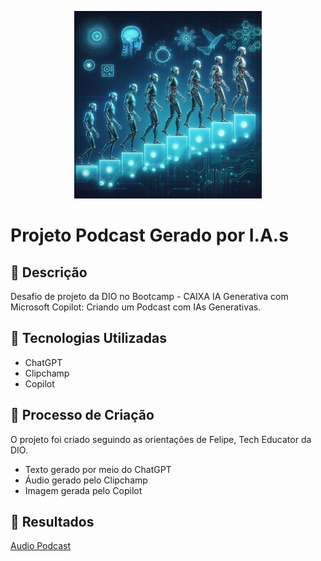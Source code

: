 <p align="center">
<img 
    src="./Imagem_Podcast.png"
    width="300"
/>
</p>

# Projeto Podcast Gerado por I.A.s

## 📒 Descrição
Desafio de projeto da DIO no Bootcamp - CAIXA IA Generativa com Microsoft Copilot: Criando um Podcast com IAs Generativas.

## 🤖 Tecnologias Utilizadas
- ChatGPT
- Clipchamp
- Copilot

## 🧐 Processo de Criação
O projeto foi criado seguindo as orientações de Felipe, Tech Educator da DIO.
- Texto gerado por meio do ChatGPT
- Áudio gerado pelo Clipchamp
- Imagem gerada pelo Copilot

## 🚀 Resultados
[Audio Podcast](https://github.com/Cris-Pin-Bel/Criando_Podcast/blob/main/Audio_Podcast.mp4)


